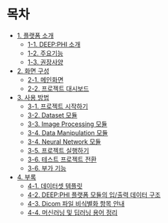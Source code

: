 # 목차

- [1. 플랫폼 소개]()
  - [1-1. DEEP:PHI 소개](chapter1/1-1.딥파이_소개.md)
  - [1-2. 주요기능](chapter1/1-2.주요기능.md)
  - [1-3. 권장사양](chapter1/1-3.권장사양.md)
- [2. 화면 구성]()
  - [2-1. 메인화면](chapter2/2-1.메인화면.md)
  - [2-2. 프로젝트 대시보드](chapter2/2-2.프로젝트_대시보드.md)
- [3. 사용 방법]()
  - [3-1. 프로젝트 시작하기](chapter3/3-1.프로젝트_시작하기.md)
  - [3-2. Dataset 모듈](chapter3/3-2.Dataset_모듈.md)
  - [3-3. Image Processing 모듈](chapter3/3-3.Image_Processing_모듈.md)
  - [3-4. Data Manipulation 모듈](chapter3/3-4.Data_Manipulation_모듈.md)
  - [3-4. Neural Network 모듈](chapter3/3-5.Neural_Network_모듈.md)
  - [3-5. 프로젝트 실행하기](chapter3/3-6.프로젝트_실행하기.md)
  - [3-6. 테스트 프로젝트 전환](chapter3/3-7.테스트_프로젝트_전환.md)
  - [3-6. 부가 기능](chapter3/3-8.부가_기능.md)
- [4. 부록]()
  - [4-1. 데이터셋 템플릿](chapter4/4-1.데이터셋_템플릿.md)
  - [4-2. DEEP:PHI 플랫폼 모듈의 입/출력 데이터 구조](chapter4/4-2.DEEPPHI_플랫폼_모듈의_입출력_데이터_구조.md)
  - [4-3. Dicom 파일 비식별화 항목 안내](chapter4/4-3.Dicom_파일_비식별화_항목_안내.md)
  - [4-4. 머신러닝 및 딥러닝 용어 정리](chapter4/4-4.머신러닝_및_딥러닝_용어_정리.md)
